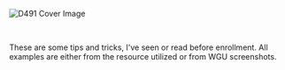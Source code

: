 ![D491 Cover Image](../images/D491_Notes-Walkthrough_cover.jpg)

<br>

These are some tips and tricks, I've seen or read before enrollment. All examples are either from the resource utilized or from WGU screenshots.